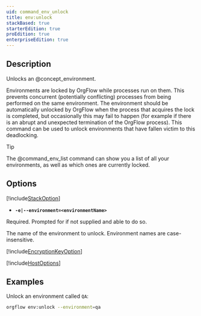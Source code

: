```yaml
---
uid: command_env_unlock
title: env:unlock
stackBased: true
starterEdition: true
proEdition: true
enterpriseEdition: true
---
```


## Description

Unlocks an @concept_environment.

Environments are locked by OrgFlow while processes run on them. This prevents concurrent (potentially conflicting) processes from being performed on the same environment. The environment should be automatically unlocked by OrgFlow when the process that acquires the lock is completed, but occasionally this may fail to happen (for example if there is an abrupt and unexpected termination of the OrgFlow process). This command can be used to unlock environments that have fallen victim to this deadlocking.

> [!TIP]
> The @command_env_list command can show you a list of all your environments, as well as which ones are currently locked.

## Options

[!include[StackOption](partials/stack-option.md)]
  
- **`-e|--environment=<environmentName>`**

Required. Prompted for if not supplied and able to do so.
  
The name of the environment to unlock. Environment names are case-insensitive.

[!include[EncryptionKeyOption](partials/encryption-key-option.md)]

[!include[HostOptions](partials/host-options.md)]

## Examples

Unlock an environment called `QA`:

```bash
orgflow env:unlock --environment=qa
```
